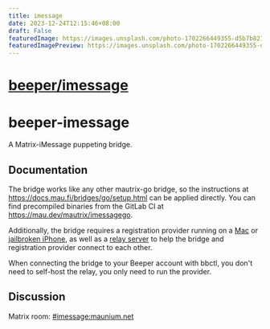 ```yaml
---
title: imessage
date: 2023-12-24T12:15:46+08:00
draft: False
featuredImage: https://images.unsplash.com/photo-1702266449355-d5b7b821bb80?ixid=M3w0NjAwMjJ8MHwxfHJhbmRvbXx8fHx8fHx8fDE3MDMzOTEzMTB8&ixlib=rb-4.0.3
featuredImagePreview: https://images.unsplash.com/photo-1702266449355-d5b7b821bb80?ixid=M3w0NjAwMjJ8MHwxfHJhbmRvbXx8fHx8fHx8fDE3MDMzOTEzMTB8&ixlib=rb-4.0.3
---
```


# [beeper/imessage](https://github.com/beeper/imessage)

# beeper-imessage
A Matrix-iMessage puppeting bridge.

## Documentation
The bridge works like any other mautrix-go bridge, so the instructions at
<https://docs.mau.fi/bridges/go/setup.html> can be applied directly.
You can find precompiled binaries from the GitLab CI at
<https://mau.dev/mautrix/imessagego>.

Additionally, the bridge requires a registration provider running on a [Mac] or
[jailbroken iPhone], as well as a [relay server] to help the bridge and
registration provider connect to each other.

[Mac]: https://github.com/beeper/mac-registration-provider
[jailbroken iPhone]: https://github.com/beeper/phone-registration-provider
[relay server]: https://github.com/beeper/registration-relay

When connecting the bridge to your Beeper account with bbctl, you don't need to
self-host the relay, you only need to run the provider.

## Discussion
Matrix room: [#imessage:maunium.net](https://matrix.to/#/#imessage:maunium.net)
